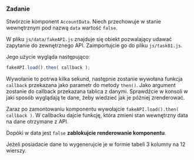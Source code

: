 ### Zadanie
Stwórzcie komponent `AccountData`. Niech przechowuje w stanie wewnętrznym pod nazwą `data` wartość `false`.

W pliku `js/data/fakeAPI.js` znajduje się obiekt pozwalający udawać zapytanie do zewnętrznego API. Zaimportujcie go do pliku `js/task01.js`.

Jego użycie wygląda następująco:
```js
fakeAPI.load().then( callback );
```

Wywołanie to potrwa kilka sekund, następnie zostanie wywołana funkcja `callback` przekazana jako parametr do metody `then()`. Jako argument zostanie do callback przekazana tablica z danymi. Sprawdźcie w konsoli w jaki sposób wyglądają te dane, żeby wiedzieć jak je później zrenderować.

Zaraz po zamontowaniu komponentu wywołajcie `fakeAPI.load().then( callback )`. W callbacku dajcie funkcję, która zmieni stan wewnętrzny data na dane otrzymane z API.

Dopóki w data jest `false` **zablokujcie renderowanie komponentu**.

Jeżeli posiadacie dane to wygenerujcie je w formie tabeli 3 kolumny na 12 wierszy.